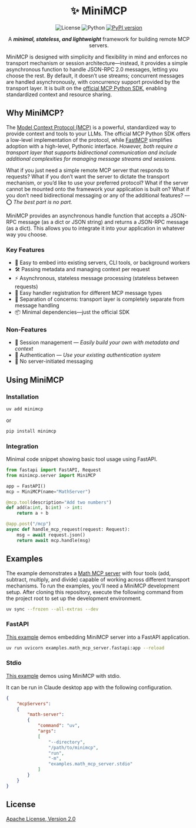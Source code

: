 <div align="center">

<!-- omit in toc -->
# ✨ MiniMCP

![License](https://img.shields.io/badge/License-Apache%202.0-blue.svg)
![Python](https://img.shields.io/badge/python-3.10%2B-blue)
[![PyPI version](https://img.shields.io/pypi/v/minimcp.svg)](https://pypi.org/project/minimcp/)

A _**minimal, stateless, and lightweight**_ framework for building remote MCP servers.
</div>

MiniMCP is designed with simplicity and flexibility in mind and enforces no transport mechanism or session architecture—instead, it provides a simple asynchronous function to handle JSON-RPC 2.0 messages, letting you choose the rest. By default, it doesn’t use streams; concurrent messages are handled asynchronously, with concurrency support provided by the transport layer. It is built on the [official MCP Python SDK](https://github.com/modelcontextprotocol/python-sdk), enabling standardized context and resource sharing.

## Why MiniMCP?

The [Model Context Protocol (MCP)](https://modelcontextprotocol.io) is a powerful, standardized way to provide context and tools to your LLMs. The official MCP Python SDK offers a low-level implementation of the protocol, while [FastMCP](https://github.com/jlowin/fastmcp) simplifies adoption with a high-level, Pythonic interface. _However, both require a transport layer that supports bidirectional communication and include additional complexities for managing message streams and sessions._

What if you just need a simple remote MCP server that responds to requests? What if you don’t want the server to dictate the transport mechanism, or you’d like to use your preferred protocol? What if the server cannot be mounted onto the framework your application is built on? What if you don’t need bidirectional messaging or any of the additional features? — ⭕ _The best part is no part._

MiniMCP provides an asynchronous handle function that accepts a JSON-RPC message (as a dict or JSON string) and returns a JSON-RPC message (as a dict). This allows you to integrate it into your application in whatever way you choose.

### Key Features

- 🔗 Easy to embed into existing servers, CLI tools, or background workers
- 🛠 Passing metadata and managing context per request
- ⚡ Asynchronous, stateless message processing (stateless between requests)
- 📝 Easy handler registration for different MCP message types
- 🧩 Separation of concerns: transport layer is completely separate from message handling
- 📦 Minimal dependencies—just the official SDK

### Non-Features

- 🚫 Session management — _Easily build your own with metadata and context_
- 🚫 Authentication — _Use your existing authentication system_
- 🚫 No server-initiated messaging

## Using MiniMCP

### Installation

```bash
uv add minimcp
```

or

```bash
pip install minimcp
```

### Integration

Minimal code snippet showing basic tool usage using FastAPI.

```python
from fastapi import FastAPI, Request
from minimcp.server import MiniMCP

app = FastAPI()
mcp = MiniMCP(name="MathServer")

@mcp.tool(description="Add two numbers")
def add(a:int, b:int) -> int:
    return a + b

@app.post("/mcp")
async def handle_mcp_request(request: Request):
    msg = await request.json()
    return await mcp.handle(msg)
```

## Examples

The example demonstrates a [Math MCP server](https://github.com/sreenaths/minimcp/blob/main/examples/math_mcp_server/math_mcp.py) with four tools (add, subtract, multiply, and divide) capable of working across different transport mechanisms. To run the examples, you’ll need a MiniMCP development setup. After cloning this repository, execute the following command from the project root to set up the development environment.

```bash
uv sync --frozen --all-extras --dev
```

### FastAPI

[This example](https://github.com/sreenaths/minimcp/blob/main/examples/math_mcp_server/fastapi.py) demos embedding MiniMCP server into a FastAPI application.

```bash
uv run uvicorn examples.math_mcp_server.fastapi:app --reload
```

### Stdio

[This example](https://github.com/sreenaths/minimcp/blob/main/examples/math_mcp_server/stdio.py) demos using MiniMCP with stdio.

It can be run in Claude desktop app with the following configuration.

```json
{
    "mcpServers":
    {
        "math-server":
        {
            "command": "uv",
            "args":
            [
                "--directory",
                "/path/to/minimcp",
                "run",
                "-m",
                "examples.math_mcp_server.stdio"
            ]
        }
    }
}
```

## License

[Apache License, Version 2.0](https://github.com/sreenaths/minimcp/blob/main/LICENSE)
